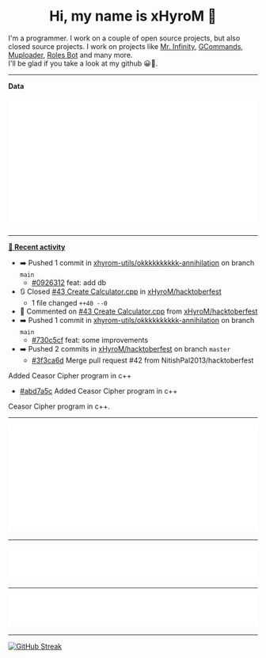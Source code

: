 <p align="center">
    <!-- <img src="https://avatars.githubusercontent.com/u/56601352" width="192" alt="hyro's pfp" /> -->
    <h1 align="center">Hi, my name is xHyroM 👋</h1>
</p>

I'm a programmer. I work on a couple of open source projects, but also closed source projects. I work on projects like [Mr. Infinity](https://discord.com/oauth2/authorize?client_id=720321585625694239&scope=bot%20applications.commands&permissions=8&redirect_uri=https://blobs.gq/imanager&prompt=consent&response_type=code), [GCommands](https://github.com/Garlic-Team/GCommands), [Muploader](https://github.com/xHyroM/Muploader), [Roles Bot](https://github.com/xHyroM/roles-bot) and many more.  
I'll be glad if you take a look at my github 😀👀.

___
**Data**

<img src="https://github.com/xHyroM/xHyroM/blob/master/.cache/base.svg">

___

**[📰 Recent activity](https://github.com/xHyroM)**
* ➡️ Pushed 1 commit in [xhyrom-utils/okkkkkkkkkk-annihilation](https://github.com/xhyrom-utils/okkkkkkkkkk-annihilation) on branch `main`
  * [#0926312](https://github.com/xhyrom-utils/okkkkkkkkkk-annihilation/commit/0926312) feat: add db
* 🔃 Closed [#43 Create Calculator.cpp](https://github.com/xHyroM/hacktoberfest/pull/43) in [xHyroM/hacktoberfest](https://github.com/xHyroM/hacktoberfest)
  * 1 file changed `++40 --0`
* 💬 Commented on [#43 Create Calculator.cpp](https://github.com/xHyroM/hacktoberfest/issues/43) from [xHyroM/hacktoberfest](https://github.com/xHyroM/hacktoberfest)
* ➡️ Pushed 1 commit in [xhyrom-utils/okkkkkkkkkk-annihilation](https://github.com/xhyrom-utils/okkkkkkkkkk-annihilation) on branch `main`
  * [#730c5cf](https://github.com/xhyrom-utils/okkkkkkkkkk-annihilation/commit/730c5cf) feat: some improvements
* ➡️ Pushed 2 commits in [xHyroM/hacktoberfest](https://github.com/xHyroM/hacktoberfest) on branch `master`
  * [#3f3ca6d](https://github.com/xHyroM/hacktoberfest/commit/3f3ca6d) Merge pull request #42 from NitishPal2013/hacktoberfest

Added Ceasor Cipher program in c++
  * [#abd7a5c](https://github.com/xHyroM/hacktoberfest/commit/abd7a5c) Added Ceasor Cipher program in c++

Ceasor Cipher program in c++.


___

<img src="https://github.com/xHyroM/xHyroM/blob/master/.cache/isocalendar.svg">

___

<img src="https://github.com/xHyroM/xHyroM/blob/master/.cache/languages.svg">

___

<img src="https://github.com/xHyroM/xHyroM/blob/master/.cache/achievements.svg">

___

[![GitHub Streak](https://github-readme-streak-stats.herokuapp.com?user=xHyroM&theme=dark&hide_border=true&date_format=M%20j%5B%2C%20Y%5D)](https://git.io/streak-stats)
